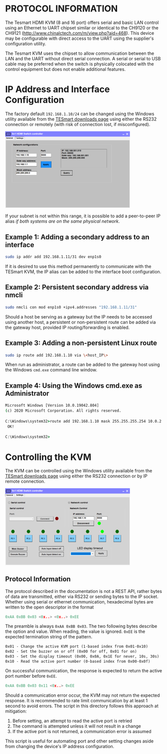 # PROTOCOL INFORMATION

The Tesmart HDMI KVM (8 and 16 port) offers serial and basic LAN control using an Ethernet to UART chipset similar or identical to the CH9120 or the CH9121 (http://www.chinalctech.com/m/view.php?aid=468). This device may be configurable with direct access to the UART using the supplier's configuration utility.

The Tesmart KVM uses the chipset to allow communication between the LAN and the UART without direct serial connection. A serial or serial to USB cable may be preferred when the switch is physically colocated with the control equipment but does not enable additional features.

# IP Address and Interface Configuration

The factory default `192.168.1.10/24` can be changed using the Windows utility available from the [TESmart downloads page](https://buytesmart.com/pages/downloads) using either the RS232 connection or remotely (with risk of connection lost, if misconfigured).

<img src="/images/tesmart_controller_2.png" alt="TESmart 8-Port Controller" width=400>

If your subnet is not within this range, it is possible to add a peer-to-peer IP alias _if both systems are on the same physical network_.

## Example 1: Adding a secondary address to an interface
```bash
sudo ip addr add 192.168.1.11/31 dev enp1s0
```

If it is desired to use this method permanently to communicate with the TESmart KVM, the IP alias can be added to the interface boot configuration.

## Example 2: Persistent secondary address via nmcli
```bash
sudo nmcli con mod enp1s0 +ipv4.addresses "192.168.1.11/31"
```

Should a host be serving as a gateway but the IP needs to be accessed using another host, a persistent or non-persistent route can be added via the gateway host, provided IP routing/forwarding is enabled.

## Example 3: Adding a non-persistent Linux route
```bash
sudo ip route add 192.168.1.10 via \<host_IP\>
```

When run as administrator, a route can be added to the gateway host using the Windows `cmd.exe` command line window.

## Example 4: Using the Windows cmd.exe as Administrator
```cmd
Microsoft Windows [Version 10.0.19042.804]
(c) 2020 Microsoft Corporation. All rights reserved.

C:\Windows\system32>route add 192.168.1.10 mask 255.255.255.254 10.0.2.20
 OK!

C:\Windows\system32>
```

# Controlling the KVM
The KVM can be controlled using the Windows utility available from the [TESmart downloads page](https://buytesmart.com/pages/downloads) using either the RS232 connection or by IP remote connection.

<img src="/images/tesmart_controller_1.png" alt="TESmart 8-Port Controller" width=400>

## Protocol Information
The protocol described in the documentation is not a REST API, rather bytes of data are transmitted, either via RS232 or sending bytes to the IP socket. Whether using serial or ethernet communication, hexadecimal bytes are written to the open descriptor in the format

```h
0xAA 0xBB 0x03 <0x..> <0x..> 0xEE
```

The preamble is always `0xAA 0xBB 0x03`. The two following bytes describe the option and value. When reading, the value is ignored. `0xEE` is the expected termination string of the pattern.

```
0x01 - Change the active KVM port (1-based index from 0x01-0x10)
0x02 - Set the buzzer on or off (0x00 for off, 0x01 for on)
0x03 - Set the display timeout (0x00, 0x0A, 0x1E for never, 10s, 30s)
0x10 - Read the active port number (0-based index from 0x00-0x0f)
```

On successful communication, the response is expected to return the active port number before `0xEE`.

```h
0xAA 0xBB 0x03 0x11 <0x..> 0xEE
```

Should a communication error occur, the KVM may not return the expected response. It is recommended to rate limit communication by at least 1 second to avoid errors. The script in this directory follows this approach at mitigation:

1. Before setting, an attempt to read the active port is retried
1. The command is attempted unless it will not result in a change
1. If the active port is not returned, a communication error is assumed

This script is useful for automating port and other setting changes aside from changing the device's IP address configuration.